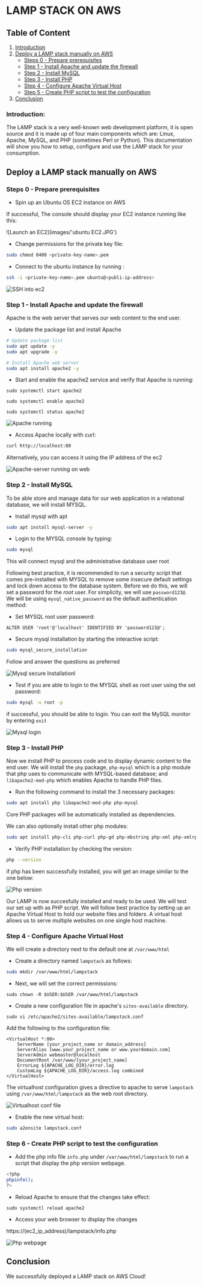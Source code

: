 
# LAMP STACK ON AWS

## Table of Content
1. [Introduction](#Introduction)
2. [Deploy a LAMP stack manually on AWS](#deploy-a-lamp-stack-manually-on-aws)
    * [Steps 0 - Prepare prerequisites](#steps-0---prepare-prerequisites)
    * [Step 1 - Install Apache and update the firewall](#step-1---install-apache-and-update-the-firewall)
    * [Step 2 - Install MySQL](#step-2---install-mysql)
    * [Step 3 - Install PHP](#step-3---install-php)
    * [Step 4 - Configure Apache Virtual Host](#step-4---configure-apache-virtual-host)
    * [Step 5 - Create PHP script to test the configuration](#step-5---create-php-script-to-test-the-configuration-of-php)
3. [Conclusion](#conclusion)


### Introduction:

The LAMP stack is a very well-known web development platform, it is open source and it is made up of four main components which are: Linux, Apache, MySQL, and PHP (sometimes Perl or Python). This documentation will show you how to setup, configure and use the LAMP stack for your consumption.


## Deploy a LAMP stack manually on AWS

### Steps 0 - Prepare prerequisites

- Spin up an Ubuntu OS EC2 instance on AWS

If successful, The console should display your EC2 instance running like this:

![Launch an EC2](images/'ubuntu EC2.JPG')

- Change permissions for the private key file:

```sh
sudo chmod 0400 <private-key-name>.pem
```

- Connect to the ubuntu instance by running :

```sh
ssh -i <private-key-name>.pem ubuntu@<publi-ip-address>
```

![SSH into ec2](images/ec2login.JPG)


### Step 1 - Install Apache and update the firewall
Apache is the web server that serves our web content to the end user.

- Update the package list and install Apache

```sh
# Update package list
sudo apt update -y
sudo apt upgrade -y

# Install Apache web server
sudo apt install apache2 -y

```

- Start and enable the apache2 service and verify that Apache is running:

```
sudo systemctl start apache2
```
```
sudo systemctl enable apache2
```
```
sudo systemctl status apache2
```

![Apache running](images/apache2active.JPG)


- Access Apache locally with curl:

```sh
curl http://localhost:80

```
Alternatively, you can access it using the IP address of the ec2

![Apache-server running on web](images/apache2.JPG)


### Step 2 - Install MySQL
To be able store and manage data for our web application in a relational database, we will install MYSQL.

- Install mysql with apt

```sh
sudo apt install mysql-server -y
```
- Login to the MYSQL console by typing:
```sh
sudo mysql
```
This will connect mysql and the administrative database user root

Following best practice, it is recommended to run a security script that comes pre-installed with MYSQL to remove some insecure default settings and lock down access to the database system. Before we do this, we will set a password for the *root* user. For simplicity, we will use `password123@`. We will be using `mysql_native_password` as the default authentication method:
- Set MYSQL root user password:

```
ALTER USER 'root'@'localhost' IDENTIFIED BY 'password123@';
```
- Secure mysql installation by starting the interactive script:

```sh
sudo mysql_secure_installation
```

Follow and answer the questions as preferred

![Mysql secure Installationl ](images/mysqlsecure.JPG)

- Test if you are able to login to the MYSQL shell as root user using the set password:

```sh
sudo mysql -u root -p
```
if successful, you should be able to login. You can exit the MySQL monitor by entering `exit`

![Mysql login](images/mysql.JPG)


### Step 3 - Install PHP
Now we install PHP to process code and to display dynamic content to the end user. We will install the `php` package, `php-mysql` which is a php module that php uses to communicate with MYSQL-based database; and `libapache2-mod-php` which enables Apache to handle PHP files.

- Run the following command to install the 3 necessary packages:

```sh
sudo apt install php libapache2-mod-php php-mysql
```
Core PHP packages will be automatically installed as dependencies.

We can also optionally install other php modules:

```sh
sudo apt install php-cli php-curl php-gd php-mbstring php-xml php-xmlrpc php-zip -y

```

- Verify PHP installation by checking the version:
```sh
php --version
```
if php has been successfully installed, you will get an image similar to the one below:

![Php version](images/phpversion.JPG)

Our LAMP is now succesfully installed and ready to be used. We will test our set up with as PHP script. We will follow best practice by setting up an Apache Virtual Host to hold our website files and folders. A virtual host allows us to serve multiple websites on one single host machine.


### Step 4 - Configure Apache Virtual Host

We will create a directory next to the default one at `/var/www/html`

- Create a directory named `lampstack` as follows:

```sh
sudo mkdir /var/www/html/lampstack
```
- Next, we will set the correct permissions:

```
sudo chown -R $USER:$USER /var/www/html/lampstack

```

- Create a new configuration file in apache's `sites-available` directory.

```
sudo vi /etc/apache2/sites-available/lampstack.conf
```

Add the following to the configuration file:

```
<VirtualHost *:80>
    ServerName [your_project_name or domain_address]
    ServerAlias [www.your_project_name or www.yourdomain.com]
    ServerAdmin webmaster@localhost
    DocumentRoot /var/www/[your_project_name]
    ErrorLog ${APACHE_LOG_DIR}/error.log
    CustomLog ${APACHE_LOG_DIR}/access.log combined
</VirtualHost>
```

The virtualhost configuration gives a directive to apache to serve `lampstack` using `/var/www/html/lampstack` as the web root directory.

![Virtualhost conf file](images/virtualhost.JPG)

- Enable the new virtual host:
```sh
sudo a2ensite lampstack.conf 
```

### Step 6 - Create PHP script to test the configuration

- Add the php info file `info.php` under `/var/www/html/lampstack` to run a script that display the php version webpage.

```sh
<?php
phpinfo();
?>
```

- Reload Apache to ensure that the changes take effect:

```
sudo systemctl reload apache2
```
- Access your web browser to display the changes

https://(ec2_ip_address)/lampstack/info.php

![Php webpage](images/php.JPG)


## Conclusion
We successfully deployed a LAMP stack on AWS Cloud!
